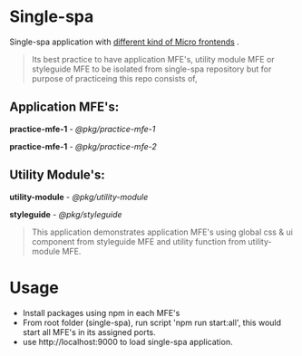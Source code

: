# Single-spa
Single-spa application with [different kind of Micro frontends](https://single-spa.js.org/docs/module-types/) .

>Its best practice to have application MFE's, utility module MFE or styleguide MFE to be isolated from single-spa repository but for purpose of practiceing this repo consists of,

## Application MFE's:

**practice-mfe-1**  - *@pkg/practice-mfe-1*

**practice-mfe-1** - *@pkg/practice-mfe-2*

## Utility Module's:

**utility-module** - *@pkg/utility-module*

**styleguide** - *@pkg/styleguide*

>This application demonstrates application MFE's using global css & ui component from styleguide MFE and utility function from utility-module MFE.

# Usage

- Install packages using npm in each MFE's
- From root folder (single-spa), run script 'npm run start:all', this would start all MFE's in its assigned ports.
- use http://localhost:9000 to load single-spa application.
